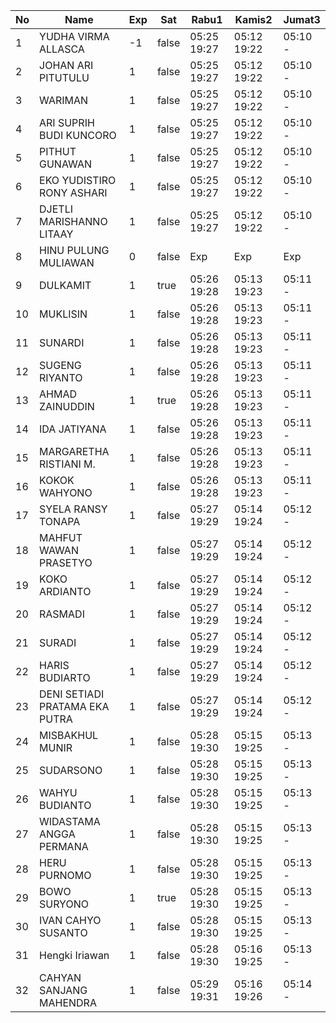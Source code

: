 | No | Name | Exp | Sat | Rabu1 | Kamis2 | Jumat3 |
|-----|-----|-----|-----|-----|-----|-----|
| 1 | YUDHA VIRMA ALLASCA | -1 | false | 05:25 19:27 | 05:12 19:22 | 05:10 - |
| 2 | JOHAN ARI PITUTULU | 1 | false | 05:25 19:27 | 05:12 19:22 | 05:10 - |
| 3 | WARIMAN | 1 | false | 05:25 19:27 | 05:12 19:22 | 05:10 - |
| 4 | ARI SUPRIH BUDI KUNCORO | 1 | false | 05:25 19:27 | 05:12 19:22 | 05:10 - |
| 5 | PITHUT GUNAWAN | 1 | false | 05:25 19:27 | 05:12 19:22 | 05:10 - |
| 6 | EKO YUDISTIRO RONY ASHARI | 1 | false | 05:25 19:27 | 05:12 19:22 | 05:10 - |
| 7 | DJETLI MARISHANNO LITAAY | 1 | false | 05:25 19:27 | 05:12 19:22 | 05:10 - |
| 8 | HINU PULUNG MULIAWAN | 0 | false | Exp | Exp | Exp |
| 9 | DULKAMIT | 1 | true | 05:26 19:28 | 05:13 19:23 | 05:11 - |
| 10 | MUKLISIN | 1 | false | 05:26 19:28 | 05:13 19:23 | 05:11 - |
| 11 | SUNARDI | 1 | false | 05:26 19:28 | 05:13 19:23 | 05:11 - |
| 12 | SUGENG RIYANTO | 1 | false | 05:26 19:28 | 05:13 19:23 | 05:11 - |
| 13 | AHMAD ZAINUDDIN | 1 | true | 05:26 19:28 | 05:13 19:23 | 05:11 - |
| 14 | IDA JATIYANA | 1 | false | 05:26 19:28 | 05:13 19:23 | 05:11 - |
| 15 | MARGARETHA RISTIANI M. | 1 | false | 05:26 19:28 | 05:13 19:23 | 05:11 - |
| 16 | KOKOK WAHYONO | 1 | false | 05:26 19:28 | 05:13 19:23 | 05:11 - |
| 17 | SYELA RANSY TONAPA | 1 | false | 05:27 19:29 | 05:14 19:24 | 05:12 - |
| 18 | MAHFUT WAWAN PRASETYO | 1 | false | 05:27 19:29 | 05:14 19:24 | 05:12 - |
| 19 | KOKO ARDIANTO | 1 | false | 05:27 19:29 | 05:14 19:24 | 05:12 - |
| 20 | RASMADI | 1 | false | 05:27 19:29 | 05:14 19:24 | 05:12 - |
| 21 | SURADI | 1 | false | 05:27 19:29 | 05:14 19:24 | 05:12 - |
| 22 | HARIS BUDIARTO | 1 | false | 05:27 19:29 | 05:14 19:24 | 05:12 - |
| 23 | DENI SETIADI PRATAMA EKA PUTRA | 1 | false | 05:27 19:29 | 05:14 19:24 | 05:12 - |
| 24 | MISBAKHUL MUNIR | 1 | false | 05:28 19:30 | 05:15 19:25 | 05:13 - |
| 25 | SUDARSONO | 1 | false | 05:28 19:30 | 05:15 19:25 | 05:13 - |
| 26 | WAHYU BUDIANTO | 1 | false | 05:28 19:30 | 05:15 19:25 | 05:13 - |
| 27 | WIDASTAMA ANGGA PERMANA | 1 | false | 05:28 19:30 | 05:15 19:25 | 05:13 - |
| 28 | HERU PURNOMO | 1 | false | 05:28 19:30 | 05:15 19:25 | 05:13 - |
| 29 | BOWO SURYONO | 1 | true | 05:28 19:30 | 05:15 19:25 | 05:13 - |
| 30 | IVAN CAHYO SUSANTO | 1 | false | 05:28 19:30 | 05:15 19:25 | 05:13 - |
| 31 | Hengki Iriawan | 1 | false | 05:28 19:30 | 05:16 19:25 | 05:13 - |
| 32 | CAHYAN SANJANG MAHENDRA | 1 | false | 05:29 19:31 | 05:16 19:26 | 05:14 - |
